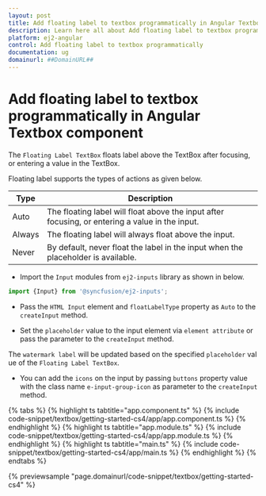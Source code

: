 ```yaml
---
layout: post
title: Add floating label to textbox programmatically in Angular Textbox component | Syncfusion
description: Learn here all about Add floating label to textbox programmatically in Syncfusion Angular Textbox component of Syncfusion Essential JS 2 and more.
platform: ej2-angular
control: Add floating label to textbox programmatically 
documentation: ug
domainurl: ##DomainURL##
---
```


# Add floating label to textbox programmatically in Angular Textbox component

The `Floating Label TextBox` floats label above the TextBox after focusing, or entering a value in the TextBox.

Floating label supports the types of actions as given below.

Type     | Description
------------ | -------------
  Auto       | The floating label will float above the input after focusing, or entering a value in the input.
  Always     | The floating label will always float above the input.
  Never      | By default, never float the label in the input when the placeholder is available.

* Import the `Input` modules from `ej2-inputs` library as shown in below.

```typescript
import {Input} from '@syncfusion/ej2-inputs';
```

* Pass the `HTML Input` element and `floatLabelType` property as `Auto` to the `createInput` method.

* Set the `placeholder` value to the input element via `element attribute` or pass the parameter to the `createInput` method.

The `watermark label` will be updated based on the specified `placeholder` value of the `Floating Label TextBox`.

* You can add the `icons` on the input by passing `buttons` property value with the class name `e-input-group-icon` as parameter to the `createInput` method.

{% tabs %}
{% highlight ts tabtitle="app.component.ts" %}
{% include code-snippet/textbox/getting-started-cs4/app/app.component.ts %}
{% endhighlight %}
{% highlight ts tabtitle="app.module.ts" %}
{% include code-snippet/textbox/getting-started-cs4/app/app.module.ts %}
{% endhighlight %}
{% highlight ts tabtitle="main.ts" %}
{% include code-snippet/textbox/getting-started-cs4/app/main.ts %}
{% endhighlight %}
{% endtabs %}
  
{% previewsample "page.domainurl/code-snippet/textbox/getting-started-cs4" %}
